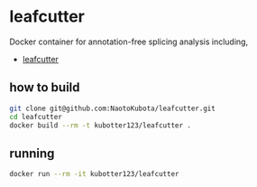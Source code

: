 # leafcutter

Docker container for annotation-free splicing analysis including,
- [leafcutter](https://github.com/davidaknowles/leafcutter)

## how to build

```sh
git clone git@github.com:NaotoKubota/leafcutter.git
cd leafcutter
docker build --rm -t kubotter123/leafcutter .
```

## running

```sh
docker run --rm -it kubotter123/leafcutter
```
